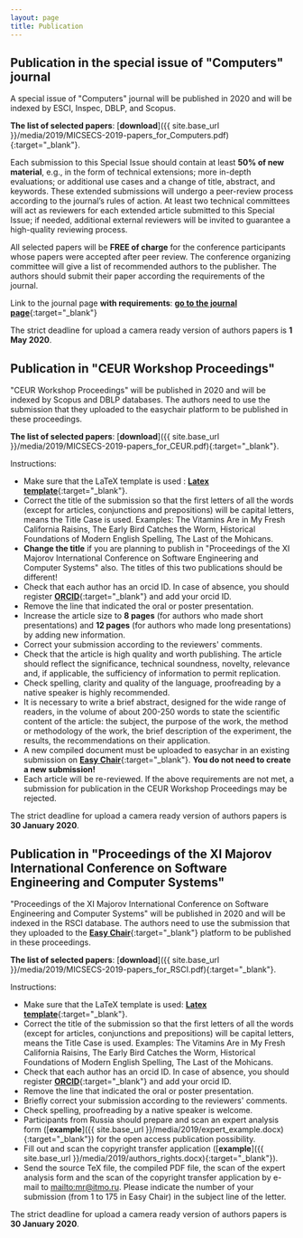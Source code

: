 ```yaml
---
layout: page
title: Publication
---
```


## Publication in the special issue of "Computers" journal

A special issue of "Computers" journal will be published in 2020 and will be indexed by ESCI, Inspec, DBLP, and Scopus.

**The list of selected papers**: [**download**]({{ site.base_url }}/media/2019/MICSECS-2019-papers_for_Computers.pdf){:target="_blank"}.

Each submission to this Special Issue should contain at least **50% of new material**, e.g., in the form of technical extensions; more in-depth evaluations; or additional use cases and a change of title, abstract, and keywords. These extended submissions will undergo a peer-review process according to the journal’s rules of action. At least two technical committees will act as reviewers for each extended article submitted to this Special Issue; if needed, additional external reviewers will be invited to guarantee a high-quality reviewing process.

All selected papers will be **FREE of charge** for the conference participants whose papers were accepted after peer review.
The conference organizing committee will give a list of recommended authors to the publisher. The authors should submit their paper according the requirements of the journal.

Link to the journal page **with requirements**: [**go to the journal page**](https://www.mdpi.com/journal/computers/special_issues/Selected_Papers_MICSECS2019){:target="_blank"} 

The strict deadline for upload a camera ready version of authors papers is **1 May 2020**.

## Publication in "CEUR Workshop Proceedings" 

"CEUR Workshop Proceedings" will be published in 2020 and will be indexed by Scopus and DBLP databases. 
The authors need to use the submission that they uploaded to the easychair platform to be published in these proceedings.

**The list of selected papers**: [**download**]({{ site.base_url }}/media/2019/MICSECS-2019-papers_for_CEUR.pdf){:target="_blank"}.

Instructions:
- Make sure that the LaTeX template is used : [**Latex template**](https://ru.overleaf.com/latex/templates/springer-lecture-notes-in-computer-science/kzwwpvhwnvfj){:target="_blank"}.
- Correct the title of the submission so that the first letters of all the words (except for articles, conjunctions and prepositions) will be capital letters, means the Title Case is used. Examples: The Vitamins Are in My Fresh California Raisins, The Early Bird Catches the Worm, Historical Foundations of Modern English Spelling, The Last of the Mohicans.
- **Change the title** if you are planning to publish in "Proceedings of the XI Majorov International Conference on Software Engineering and Computer Systems" also. The titles of this two publications should be different! 
- Check that each author has an orcid ID. In case of absence, you should register [**ORCID**](https://orcid.org/){:target="_blank"} and add your orcid ID.
- Remove the line that indicated the oral or poster presentation.
- Increase the article size to **8 pages** (for authors who made short presentations) and **12 pages** (for authors who made long presentations) by adding new information.
- Correct your submission according to the reviewers' comments.
- Check that the article is high quality and worth publishing. The article should reflect the significance, technical soundness, novelty, relevance and, if applicable, the sufficiency of information to permit replication.
- Check spelling, clarity and quality of the language, proofreading by a native speaker is highly recommended.
- It is necessary to write a brief abstract, designed for the wide range of readers, in the volume of about 200-250 words to state the scientific content of the article: the subject, the purpose of the work, the method or methodology of the work, the brief description of the experiment, the results, the recommendations on their application.
- A new compiled document must be uploaded to easychar in an existing submission on [**Easy Chair**](https://easychair.org/conferences/?conf=micsecs2019){:target="_blank"}. **You do not need to create a new submission!**
- Each article will be re-reviewed. If the above requirements are not met, a submission for publication in the CEUR Workshop Proceedings may be rejected.

The strict deadline for upload a camera ready version of authors papers is **30 January 2020**.

## Publication in "Proceedings of the XI Majorov International Conference on Software Engineering and Computer Systems"

"Proceedings of the XI Majorov International Conference on Software Engineering and Computer Systems" will be published in 2020 and will be indexed in the RSCI database. The authors need to use the submission that they uploaded to the [**Easy Chair**](https://easychair.org/conferences/?conf=micsecs2019){:target="_blank"} platform to be published in these proceedings.

**The list of selected papers**: [**download**]({{ site.base_url }}/media/2019/MICSECS-2019-papers_for_RSCI.pdf){:target="_blank"}.

Instructions:
- Make sure that the LaTeX template is used: [**Latex template**](https://ru.overleaf.com/latex/templates/springer-lecture-notes-in-computer-science/kzwwpvhwnvfj){:target="_blank"}.
- Correct the title of the submission so that the first letters of all the words (except for articles, conjunctions and prepositions) will be capital letters, means the Title Case is used. Examples: The Vitamins Are in My Fresh California Raisins, The Early Bird Catches the Worm, Historical Foundations of Modern English Spelling, The Last of the Mohicans.
- Check that each author has an orcid ID. In case of absence, you should register [**ORCID**](https://orcid.org/){:target="_blank"} and add your orcid ID.
- Remove the line that indicated the oral or poster presentation.
- Briefly correct your submission according to the reviewers' comments.
- Check spelling, proofreading by a native speaker is welcome.
- Participants from Russia should prepare and scan an expert analysis form ([**example**]({{ site.base_url }}/media/2019/expert_example.docx){:target="_blank"}) for the open access publication possibility.
- Fill out and scan the copyright transfer application ([**example**]({{ site.base_url }}/media/2019/authors_rights.docx){:target="_blank"}).
- Send the source TeX file, the compiled PDF file, the scan of the expert analysis form and the scan of the copyright transfer application by e-mail to <mailto:mr@itmo.ru>. Please indicate the number of your submission (from 1 to 175 in Easy Chair) in the subject line of the letter.

The strict deadline for upload a camera ready version of authors papers is **30 January 2020**.